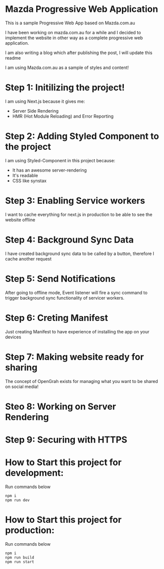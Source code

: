 # Mazda Progressive Web Application
This is a sample Progressive Web App based on Mazda.com.au

I have been working on mazda.com.au for a while and I decided to implement the website in other way as a complete progressive web application.

I am also writing a blog which after publishing the post, I will update this readme


I am using Mazda.com.au as a sample of styles and content!


# Step 1: Initilizing the project!
I am using Next.js because it gives me:
- Server Side Rendering
- HMR (Hot Module Reloading) and Error Reporting

# Step 2: Adding Styled Component to the project
I am using Styled-Component in this project because:
- It has an awesome server-rendering
- It's readable 
- CSS like synstax

# Step 3: Enabling Service workers
I want to cache everything for next.js in production to be able to see the website offline


# Step 4: Background Sync Data
I have created background sync data to be called by a button, therefore I cache another request

# Step 5: Send Notifications
After going to offline mode, Event listener will fire a sync command to trigger background sync functionality of servicer workers.

# Step 6: Creting Manifest
Just creating Manifest to have experience of installing the app on your devices

# Step 7: Making website ready for sharing
The concept of OpenGrah exists for managing what you want to be shared on social media!

# Steo 8: Working on Server Rendering


# Step 9: Securing with HTTPS 


# How to Start this project for development:
Run commands below
```
npm i
npm run dev
```

# How to Start this project for production:
Run commands below
```
npm i
npm run build
npm run start
```

